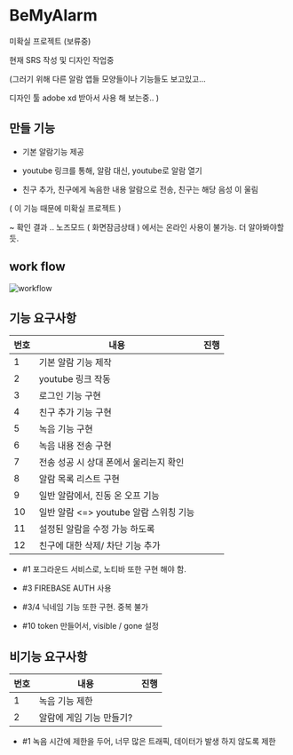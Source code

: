 # BeMyAlarm

미확실 프로젝트  (보류중)


현재 SRS 작성 및 디자인 작업중 

(그러기 위해 다른 알람 앱들 모양들이나 기능들도 보고있고...

디자인 툴 adobe xd 받아서 사용 해 보는중.. )



## 만들 기능

- 기본 알람기능 제공

- youtube 링크를 통해, 알람 대신, youtube로 알람 열기  

- 친구 추가, 친구에게 녹음한 내용 알람으로 전송, 친구는 해당 음성 이 울림 

( 이 기능 때문에 미확실 프로젝트 ) 

  ~ 확인 결과 .. 노즈모드 ( 화면잠금상태 ) 에서는 온라인 사용이 불가능. 더 알아봐야할듯.

## work flow
![workflow](https://user-images.githubusercontent.com/36880919/81048236-e9924e00-8ef6-11ea-8b8e-d13355b274e3.png)





## 기능 요구사항 

|번호|내용|진행|
|-|-----|--|
|1| 기본 알람 기능 제작||
|2| youtube 링크 작동 ||
|3| 로그인 기능 구현 ||
|4| 친구 추가 기능 구현 ||
|5| 녹음 기능 구현 ||
|6| 녹음 내용 전송 구현 ||
|7| 전송 성공 시 상대 폰에서 울리는지 확인||
|8| 알람 목록 리스트 구현 ||
|9| 일반 알람에서, 진동 온 오프 기능 ||
|10| 일반 알람 <=> youtube 알람 스위칭 기능 ||
|11| 설정된 알람을 수정 가능 하도록 ||
|12| 친구에 대한 삭제/ 차단 기능 추가 ||


- #1 포그라운드 서비스로, 노티바 또한 구현 해야 함. 

- #3 FIREBASE AUTH 사용

- #3/4 닉네임 기능 또한 구현. 중복 불가 

- #10 token 만들어서, visible / gone 설정


## 비기능 요구사항 
|번호|내용|진행|
|-|-----|--|
|1|녹음 기능 제한 ||
|2|알람에 게임 기능 만들기? ||

- #1 녹음 시간에 제한을 두어, 너무 많은 트래픽, 데이터가 발생 하지 않도록 제한

